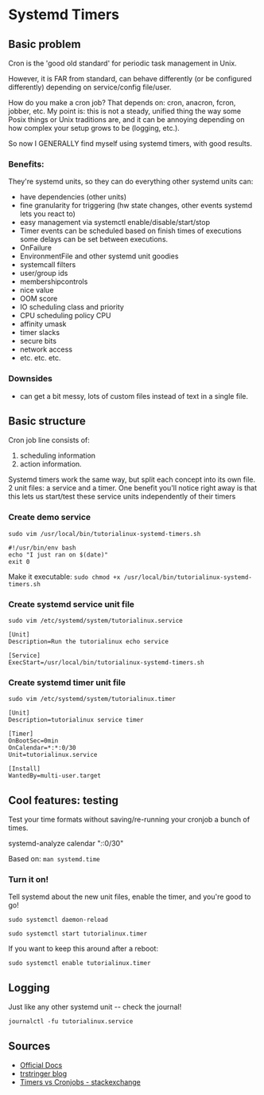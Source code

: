 # Systemd Timers


## Basic problem

Cron is the 'good old standard' for periodic task management in Unix.

However, it is FAR from standard, can behave differently (or be configured differently) depending on service/config file/user.

How do you make a cron job? That depends on: cron, anacron, fcron, jobber, etc. My point is: this is not a steady, unified thing the way some Posix things or Unix traditions are, and it can be annoying depending on how complex your setup grows to be (logging, etc.).

So now I GENERALLY find myself using systemd timers, with good results.


### Benefits:

They're systemd units, so they can do everything other systemd units can:
- have dependencies (other units)
- fine granularity for triggering (hw state changes, other events systemd lets you react to)
- easy management via systemctl enable/disable/start/stop
- Timer events can be scheduled based on finish times of executions some delays can be set between executions.
- OnFailure
- EnvironmentFile and other systemd unit goodies
- systemcall filters
- user/group ids
- membershipcontrols
- nice value
- OOM score
- IO scheduling class and priority
- CPU scheduling policy CPU
- affinity umask
- timer slacks
- secure bits
- network access
- etc. etc. etc.


### Downsides

- can get a bit messy, lots of custom files instead of text in a single file.


## Basic structure

Cron job line consists of:
1. scheduling information
2. action information.

Systemd timers work the same way, but split each concept into its own file.
2 unit files: a service and a timer. One benefit you'll notice right away is that this lets us start/test these service units independently of their timers

### Create demo service

`sudo vim /usr/local/bin/tutorialinux-systemd-timers.sh`

```
#!/usr/bin/env bash
echo "I just ran on $(date)"
exit 0
```

Make it executable:
`sudo chmod +x /usr/local/bin/tutorialinux-systemd-timers.sh`


### Create systemd service unit file

`sudo vim /etc/systemd/system/tutorialinux.service`


```
[Unit]
Description=Run the tutorialinux echo service

[Service]
ExecStart=/usr/local/bin/tutorialinux-systemd-timers.sh
```


### Create systemd timer unit file

`sudo vim /etc/systemd/system/tutorialinux.timer`

```
[Unit]
Description=tutorialinux service timer

[Timer]
OnBootSec=0min
OnCalendar=*:*:0/30
Unit=tutorialinux.service

[Install]
WantedBy=multi-user.target

```

## Cool features: testing

Test your time formats without saving/re-running your cronjob a bunch of times.

systemd-analyze calendar "*:*:0/30"

Based on: `man systemd.time`


### Turn it on!

Tell systemd about the new unit files, enable the timer,  and you're good to go!

`sudo systemctl daemon-reload`

`sudo systemctl start tutorialinux.timer`

If you want to keep this around after a reboot:

`sudo systemctl enable tutorialinux.timer`




## Logging

Just like any other systemd unit -- check the journal!

`journalctl -fu tutorialinux.service`


## Sources

- [Official Docs](https://www.freedesktop.org/software/systemd/man/systemd.timer.html)
- [trstringer blog](https://trstringer.com/systemd-timer-vs-cronjob/)
- [Timers vs Cronjobs - stackexchange](https://unix.stackexchange.com/questions/278564/cron-vs-systemd-timers)

